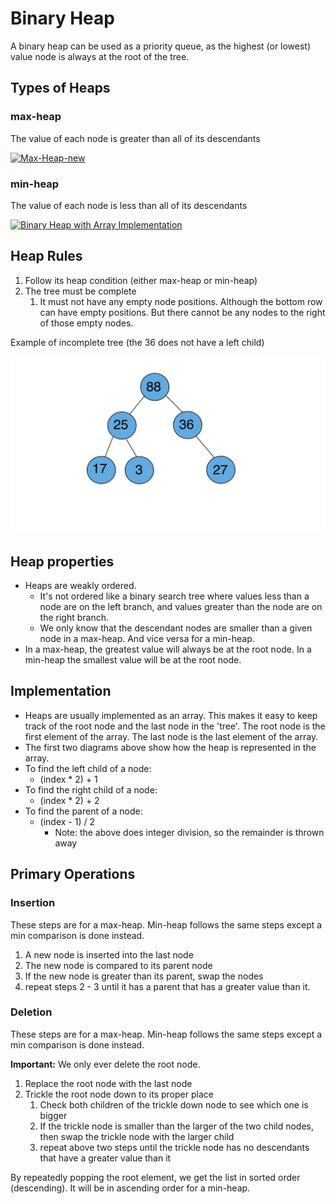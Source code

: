 # Binary Heap

A binary heap can be used as a priority queue, as the highest (or lowest) value node is always at the root of the tree.

## Types of Heaps
### max-heap
The value of each node is greater than all of its descendants

<a title="Kelott, CC BY-SA 4.0 &lt;https://creativecommons.org/licenses/by-sa/4.0&gt;, via Wikimedia Commons" href="https://commons.wikimedia.org/wiki/File:Max-Heap-new.svg"><img width="256" alt="Max-Heap-new" src="https://upload.wikimedia.org/wikipedia/commons/thumb/c/c4/Max-Heap-new.svg/256px-Max-Heap-new.svg.png"></a>
### min-heap
The value of each node is less than all of its descendants

<a title="Chris857 at en.wikipedia, CC0, via Wikimedia Commons" href="https://commons.wikimedia.org/wiki/File:Binary_Heap_with_Array_Implementation.JPG"><img width="512" alt="Binary Heap with Array Implementation" src="https://upload.wikimedia.org/wikipedia/commons/thumb/c/c4/Binary_Heap_with_Array_Implementation.JPG/512px-Binary_Heap_with_Array_Implementation.JPG"></a>

## Heap Rules
1. Follow its heap condition (either max-heap or min-heap)
2. The tree must be complete
   1. It must not have any empty node positions. Although the bottom row can have empty positions. But there cannot be any nodes to the right of those empty nodes.
   
Example of incomplete tree (the 36 does not have a left child)

![incomplete tree](./incomplete_heap.svg)

## Heap properties
- Heaps are weakly ordered. 
  - It's not ordered like a binary search tree where values less than a node are on the left branch, and values greater than the node are on the right branch.
  - We only know that the descendant nodes are smaller than a given node in a max-heap. And vice versa for a min-heap. 
- In a max-heap, the greatest value will always be at the root node. In a min-heap the smallest value will be at the root node.

## Implementation
- Heaps are usually implemented as an array. This makes it easy to keep track of the root node and the last node in the 'tree'. The root node is the first element of the array. The last node is the last element of the array.
- The first two diagrams above show how the heap is represented in the array.
- To find the left child of a node:
  - (index * 2) + 1
- To find the right child of a node:
  - (index * 2) + 2
- To find the parent of a node:
  - (index - 1) / 2
    - Note: the above does integer division, so the remainder is thrown away

## Primary Operations

### Insertion 
These steps are for a max-heap. Min-heap follows the same steps except a min comparison is done instead.
1. A new node is inserted into the last node
2. The new node is compared to its parent node
3. If the new node is greater than its parent, swap the nodes
4. repeat steps 2 - 3 until it has a parent that has a greater value than it.

### Deletion
These steps are for a max-heap. Min-heap follows the same steps except a min comparison is done instead.

**Important:** We only ever delete the root node.
1. Replace the root node with the last node
2. Trickle the root node down to its proper place
   1. Check both children of the trickle down node to see which one is bigger 
   2. If the trickle node is smaller than the larger of the two child nodes, then swap the trickle node with the larger child
   3. repeat above two steps until the trickle node has no descendants that have a greater value than it
   
By repeatedly popping the root element, we get the list in sorted order (descending). It will be in ascending order for a min-heap.